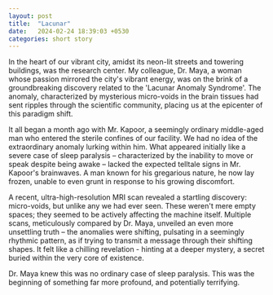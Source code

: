 ```yaml
---
layout: post
title:  "Lacunar"
date:   2024-02-24 18:39:03 +0530
categories: short story
---
```



In the heart of our vibrant city, amidst its neon-lit streets and towering buildings, was the research center. My colleague, Dr. Maya, a woman whose passion mirrored the city's vibrant energy, was on the brink of a groundbreaking discovery related to the 'Lacunar Anomaly Syndrome'. The anomaly, characterized by mysterious micro-voids in the brain tissues had sent ripples through the scientific community, placing us at the epicenter of this paradigm shift.

It all began a month ago with Mr. Kapoor, a seemingly ordinary middle-aged man who entered the sterile confines of our facility. We had no idea of the extraordinary anomaly lurking within him. What appeared initially like a severe case of sleep paralysis – characterized by the inability to move or speak despite being awake – lacked the expected telltale signs in Mr. Kapoor's brainwaves. A man known for his gregarious nature, he now lay frozen, unable to even grunt in response to his growing discomfort.

A recent, ultra-high-resolution MRI scan revealed a startling discovery: micro-voids, but unlike any we had ever seen. These weren't mere empty spaces; they seemed to be actively affecting the machine itself. Multiple scans, meticulously compared by Dr. Maya, unveiled an even more unsettling truth – the anomalies were shifting, pulsating in a seemingly rhythmic pattern, as if trying to transmit a message through their shifting shapes. It felt like a chilling revelation - hinting at a deeper mystery, a secret buried within the very core of existence. 

Dr. Maya knew this was no ordinary case of sleep paralysis. This was the beginning of something far more profound, and potentially terrifying.
